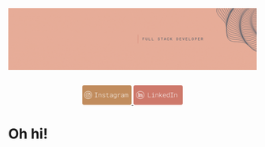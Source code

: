 <img align="left" src="./img/header.gif" width="1000">    
<p>&nbsp;</p>
<div align="center"> 
  <a href="https://instagram.com/emily.sarina" target="_blank"><img src="./img/instaLogo.png" 
  width="100"
  target="_blank">
  </a>
  <a href="https://www.linkedin.com/in/emilysarina" target="_blank"><img src="./img/linkedinLogo.png" 
  width="100"
  target="_blank">
  </a> 
 </div> 

# Oh hi! 